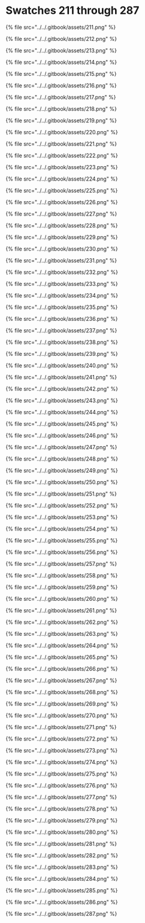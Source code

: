 # Swatches 211 through 287

{% file src="../../.gitbook/assets/211.png" %}

{% file src="../../.gitbook/assets/212.png" %}

{% file src="../../.gitbook/assets/213.png" %}

{% file src="../../.gitbook/assets/214.png" %}

{% file src="../../.gitbook/assets/215.png" %}

{% file src="../../.gitbook/assets/216.png" %}

{% file src="../../.gitbook/assets/217.png" %}

{% file src="../../.gitbook/assets/218.png" %}

{% file src="../../.gitbook/assets/219.png" %}

{% file src="../../.gitbook/assets/220.png" %}

{% file src="../../.gitbook/assets/221.png" %}

{% file src="../../.gitbook/assets/222.png" %}

{% file src="../../.gitbook/assets/223.png" %}

{% file src="../../.gitbook/assets/224.png" %}

{% file src="../../.gitbook/assets/225.png" %}

{% file src="../../.gitbook/assets/226.png" %}

{% file src="../../.gitbook/assets/227.png" %}

{% file src="../../.gitbook/assets/228.png" %}

{% file src="../../.gitbook/assets/229.png" %}

{% file src="../../.gitbook/assets/230.png" %}

{% file src="../../.gitbook/assets/231.png" %}

{% file src="../../.gitbook/assets/232.png" %}

{% file src="../../.gitbook/assets/233.png" %}

{% file src="../../.gitbook/assets/234.png" %}

{% file src="../../.gitbook/assets/235.png" %}

{% file src="../../.gitbook/assets/236.png" %}

{% file src="../../.gitbook/assets/237.png" %}

{% file src="../../.gitbook/assets/238.png" %}

{% file src="../../.gitbook/assets/239.png" %}

{% file src="../../.gitbook/assets/240.png" %}

{% file src="../../.gitbook/assets/241.png" %}

{% file src="../../.gitbook/assets/242.png" %}

{% file src="../../.gitbook/assets/243.png" %}

{% file src="../../.gitbook/assets/244.png" %}

{% file src="../../.gitbook/assets/245.png" %}

{% file src="../../.gitbook/assets/246.png" %}

{% file src="../../.gitbook/assets/247.png" %}

{% file src="../../.gitbook/assets/248.png" %}

{% file src="../../.gitbook/assets/249.png" %}

{% file src="../../.gitbook/assets/250.png" %}

{% file src="../../.gitbook/assets/251.png" %}

{% file src="../../.gitbook/assets/252.png" %}

{% file src="../../.gitbook/assets/253.png" %}

{% file src="../../.gitbook/assets/254.png" %}

{% file src="../../.gitbook/assets/255.png" %}

{% file src="../../.gitbook/assets/256.png" %}

{% file src="../../.gitbook/assets/257.png" %}

{% file src="../../.gitbook/assets/258.png" %}

{% file src="../../.gitbook/assets/259.png" %}

{% file src="../../.gitbook/assets/260.png" %}

{% file src="../../.gitbook/assets/261.png" %}

{% file src="../../.gitbook/assets/262.png" %}

{% file src="../../.gitbook/assets/263.png" %}

{% file src="../../.gitbook/assets/264.png" %}

{% file src="../../.gitbook/assets/265.png" %}

{% file src="../../.gitbook/assets/266.png" %}

{% file src="../../.gitbook/assets/267.png" %}

{% file src="../../.gitbook/assets/268.png" %}

{% file src="../../.gitbook/assets/269.png" %}

{% file src="../../.gitbook/assets/270.png" %}

{% file src="../../.gitbook/assets/271.png" %}

{% file src="../../.gitbook/assets/272.png" %}

{% file src="../../.gitbook/assets/273.png" %}

{% file src="../../.gitbook/assets/274.png" %}

{% file src="../../.gitbook/assets/275.png" %}

{% file src="../../.gitbook/assets/276.png" %}

{% file src="../../.gitbook/assets/277.png" %}

{% file src="../../.gitbook/assets/278.png" %}

{% file src="../../.gitbook/assets/279.png" %}

{% file src="../../.gitbook/assets/280.png" %}

{% file src="../../.gitbook/assets/281.png" %}

{% file src="../../.gitbook/assets/282.png" %}

{% file src="../../.gitbook/assets/283.png" %}

{% file src="../../.gitbook/assets/284.png" %}

{% file src="../../.gitbook/assets/285.png" %}

{% file src="../../.gitbook/assets/286.png" %}

{% file src="../../.gitbook/assets/287.png" %}
